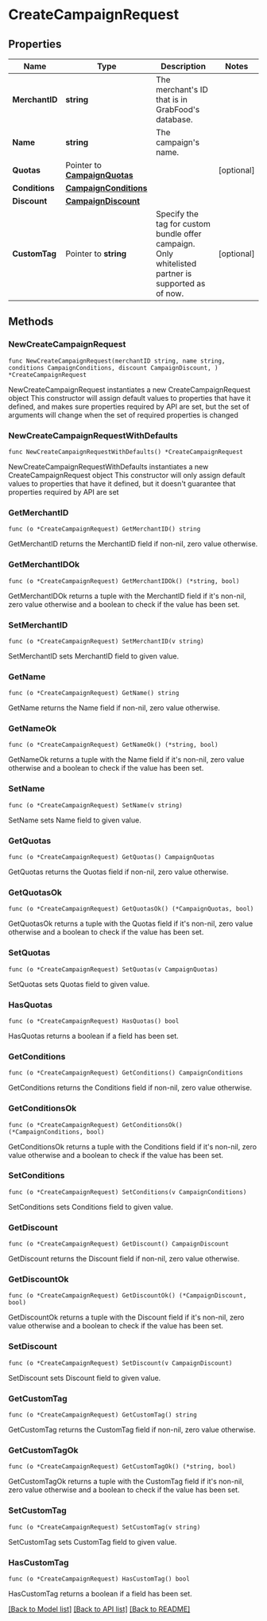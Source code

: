 # CreateCampaignRequest

## Properties

Name | Type | Description | Notes
------------ | ------------- | ------------- | -------------
**MerchantID** | **string** | The merchant&#39;s ID that is in GrabFood&#39;s database. | 
**Name** | **string** | The campaign&#39;s name. | 
**Quotas** | Pointer to [**CampaignQuotas**](CampaignQuotas.md) |  | [optional] 
**Conditions** | [**CampaignConditions**](CampaignConditions.md) |  | 
**Discount** | [**CampaignDiscount**](CampaignDiscount.md) |  | 
**CustomTag** | Pointer to **string** | Specify the tag for custom bundle offer campaign. Only whitelisted partner is supported as of now. | [optional] 

## Methods

### NewCreateCampaignRequest

`func NewCreateCampaignRequest(merchantID string, name string, conditions CampaignConditions, discount CampaignDiscount, ) *CreateCampaignRequest`

NewCreateCampaignRequest instantiates a new CreateCampaignRequest object
This constructor will assign default values to properties that have it defined,
and makes sure properties required by API are set, but the set of arguments
will change when the set of required properties is changed

### NewCreateCampaignRequestWithDefaults

`func NewCreateCampaignRequestWithDefaults() *CreateCampaignRequest`

NewCreateCampaignRequestWithDefaults instantiates a new CreateCampaignRequest object
This constructor will only assign default values to properties that have it defined,
but it doesn't guarantee that properties required by API are set

### GetMerchantID

`func (o *CreateCampaignRequest) GetMerchantID() string`

GetMerchantID returns the MerchantID field if non-nil, zero value otherwise.

### GetMerchantIDOk

`func (o *CreateCampaignRequest) GetMerchantIDOk() (*string, bool)`

GetMerchantIDOk returns a tuple with the MerchantID field if it's non-nil, zero value otherwise
and a boolean to check if the value has been set.

### SetMerchantID

`func (o *CreateCampaignRequest) SetMerchantID(v string)`

SetMerchantID sets MerchantID field to given value.


### GetName

`func (o *CreateCampaignRequest) GetName() string`

GetName returns the Name field if non-nil, zero value otherwise.

### GetNameOk

`func (o *CreateCampaignRequest) GetNameOk() (*string, bool)`

GetNameOk returns a tuple with the Name field if it's non-nil, zero value otherwise
and a boolean to check if the value has been set.

### SetName

`func (o *CreateCampaignRequest) SetName(v string)`

SetName sets Name field to given value.


### GetQuotas

`func (o *CreateCampaignRequest) GetQuotas() CampaignQuotas`

GetQuotas returns the Quotas field if non-nil, zero value otherwise.

### GetQuotasOk

`func (o *CreateCampaignRequest) GetQuotasOk() (*CampaignQuotas, bool)`

GetQuotasOk returns a tuple with the Quotas field if it's non-nil, zero value otherwise
and a boolean to check if the value has been set.

### SetQuotas

`func (o *CreateCampaignRequest) SetQuotas(v CampaignQuotas)`

SetQuotas sets Quotas field to given value.

### HasQuotas

`func (o *CreateCampaignRequest) HasQuotas() bool`

HasQuotas returns a boolean if a field has been set.

### GetConditions

`func (o *CreateCampaignRequest) GetConditions() CampaignConditions`

GetConditions returns the Conditions field if non-nil, zero value otherwise.

### GetConditionsOk

`func (o *CreateCampaignRequest) GetConditionsOk() (*CampaignConditions, bool)`

GetConditionsOk returns a tuple with the Conditions field if it's non-nil, zero value otherwise
and a boolean to check if the value has been set.

### SetConditions

`func (o *CreateCampaignRequest) SetConditions(v CampaignConditions)`

SetConditions sets Conditions field to given value.


### GetDiscount

`func (o *CreateCampaignRequest) GetDiscount() CampaignDiscount`

GetDiscount returns the Discount field if non-nil, zero value otherwise.

### GetDiscountOk

`func (o *CreateCampaignRequest) GetDiscountOk() (*CampaignDiscount, bool)`

GetDiscountOk returns a tuple with the Discount field if it's non-nil, zero value otherwise
and a boolean to check if the value has been set.

### SetDiscount

`func (o *CreateCampaignRequest) SetDiscount(v CampaignDiscount)`

SetDiscount sets Discount field to given value.


### GetCustomTag

`func (o *CreateCampaignRequest) GetCustomTag() string`

GetCustomTag returns the CustomTag field if non-nil, zero value otherwise.

### GetCustomTagOk

`func (o *CreateCampaignRequest) GetCustomTagOk() (*string, bool)`

GetCustomTagOk returns a tuple with the CustomTag field if it's non-nil, zero value otherwise
and a boolean to check if the value has been set.

### SetCustomTag

`func (o *CreateCampaignRequest) SetCustomTag(v string)`

SetCustomTag sets CustomTag field to given value.

### HasCustomTag

`func (o *CreateCampaignRequest) HasCustomTag() bool`

HasCustomTag returns a boolean if a field has been set.


[[Back to Model list]](../README.md#documentation-for-models) [[Back to API list]](../README.md#documentation-for-api-endpoints) [[Back to README]](../README.md)


